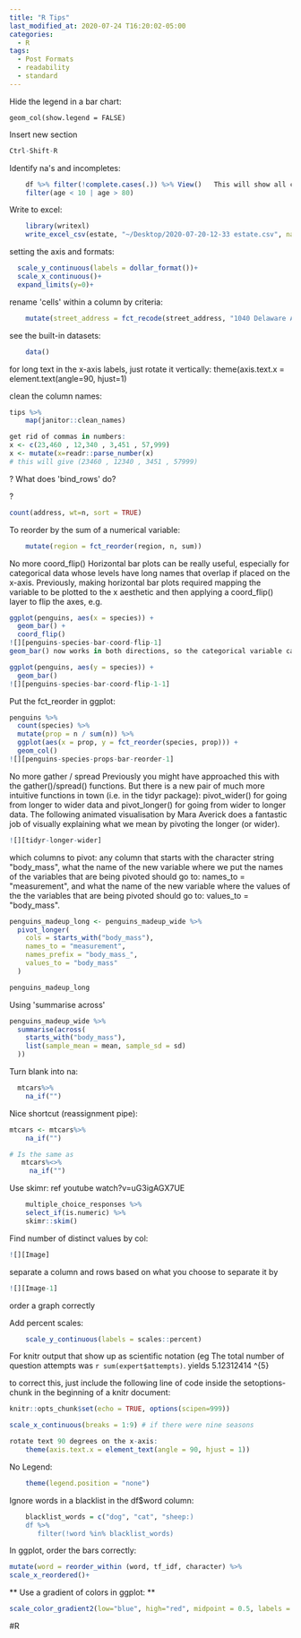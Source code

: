 ```yaml
---
title: "R Tips"
last_modified_at: 2020-07-24 T16:20:02-05:00
categories:
  - R
tags:
  - Post Formats
  - readability
  - standard
---
```


Hide the legend in a bar chart:

```{r}
geom_col(show.legend = FALSE)    

```

Insert new section  

```r 
Ctrl-Shift-R

``` 

Identify na's and incompletes:
```r
    df %>% filter(!complete.cases(.)) %>% View()   This will show all cases with na/empty values   
	filter(age < 10 | age > 80)

```

Write to excel:
```r
    library(writexl)
    write_excel_csv(estate, "~/Desktop/2020-07-20-12-33 estate.csv", na = 'NA', append = FALSE, delim = ',', quote_escape = 'double')  
```

setting the axis and formats:
```r
  scale_y_continuous(labels = dollar_format())+
  scale_x_continuous()+
  expand_limits(y=0)+
```

rename 'cells' within a column by criteria:
```r
    mutate(street_address = fct_recode(street_address, "1040 Delaware Avenue","1040 Delaware Ave"))
```

see the built-in datasets:
```r
    data()
```

for long text in the x-axis labels, just rotate it vertically:
    theme(axis.text.x = element.text(angle=90, hjust=1)


clean the column names:
```r
tips %>%
    map(janitor::clean_names)

get rid of commas in numbers:
x <- c(23,460 , 12,340 , 3,451 , 57,999)
x <- mutate(x=readr::parse_number(x)
# this will give (23460 , 12340 , 3451 , 57999)
```
?
What does 'bind_rows' do?

?
```r
count(address, wt=n, sort = TRUE)
```

To reorder by the sum of a numerical variable:
```r
    mutate(region = fct_reorder(region, n, sum))
```

No more coord_flip()
Horizontal bar plots can be really useful, especially for categorical data whose levels have long names that overlap if placed on the x-axis. Previously, making horizontal bar plots required mapping the variable to be plotted to the x aesthetic and then applying a coord_flip() layer to flip the axes, e.g.
```r
ggplot(penguins, aes(x = species)) +
  geom_bar() +
  coord_flip()
![][penguins-species-bar-coord-flip-1]
geom_bar() now works in both directions, so the categorical variable can be directly mapped to the y aesthetic to achieve the horizontal box plot.

ggplot(penguins, aes(y = species)) +
  geom_bar()
![][penguins-species-bar-coord-flip-1-1]
```

Put the fct_reorder in ggplot:
```r
penguins %>%
  count(species) %>%
  mutate(prop = n / sum(n)) %>%
  ggplot(aes(x = prop, y = fct_reorder(species, prop))) +
  geom_col()
![][penguins-species-props-bar-reorder-1]
```


No more gather / spread
Previously you might have approached this with the gather()/spread() functions. But there is a new pair of much more intuitive functions in town (i.e. in the tidyr package): pivot_wider() for going from longer to wider data and pivot_longer() for going from wider to longer data. The following animated visualisation by Mara Averick does a fantastic job of visually explaining what we mean by pivoting the longer (or wider).
```r
![][tidyr-longer-wider]
```
which columns to pivot: any column that starts with the character string "body_mass",
what the name of the new variable where we put the names of the variables that are being pivoted should go to: names_to = "measurement", and
what the name of the new variable where the values of the the variables that are being pivoted should go to: values_to = "body_mass".
```r
penguins_madeup_long <- penguins_madeup_wide %>%
  pivot_longer(
    cols = starts_with("body_mass"),
    names_to = "measurement",
    names_prefix = "body_mass_",
    values_to = "body_mass"
  )

penguins_madeup_long
```


Using 'summarise across'
```r
penguins_madeup_wide %>%
  summarise(across(
    starts_with("body_mass"),
    list(sample_mean = mean, sample_sd = sd)
  ))
```

Turn blank into na:
```r
  mtcars%>%
    na_if("")
```

Nice shortcut (reassignment pipe):
```r
mtcars <- mtcars%>%
    na_if("")

# Is the same as
   mtcars%<>%
     na_if("")
```
Use skimr: ref youtube watch?v=uG3igAGX7UE
```r
    multiple_choice_responses %>%
    select_if(is.numeric) %>%
    skimr::skim()
```
Find number of distinct values by col:
```r
![][Image]
```

separate a column and rows based on what you choose to separate it by
```r
![][Image-1]
```

order a graph correctly

Add percent scales:
```r
    scale_y_continuous(labels = scales::percent)
```
For knitr output that show up as scientific notation (eg The total number of question attempts was `r sum(expert$attempts)`. 
yields 5.12312414 ^{5}

to correct this, just include the following line of code inside the setoptions-chunk in the beginning of a knitr document:
```r
knitr::opts_chunk$set(echo = TRUE, options(scipen=999))
```
```r
scale_x_continuous(breaks = 1:9) # if there were nine seasons
```

```r
rotate text 90 degrees on the x-axis:
    theme(axis.text.x = element_text(angle = 90, hjust = 1))
```

No Legend:
```r
    theme(legend.position = "none")
```
Ignore words in a blacklist in the df$word column:
```r
    blacklist_words = c("dog", "cat", "sheep:)
    df %>%
       filter(!word %in% blacklist_words)
```

In ggplot, order the bars correctly:
```r
mutate(word = reorder_within (word, tf_idf, character) %>%
scale_x_reordered()+
```

** Use a gradient of colors in ggplot: **
```r
scale_color_gradient2(low="blue", high="red", midpoint = 0.5, labels = scales::percent_format())
```

#R


[penguins-species-bar-coord-flip-1]: penguins-species-bar-coord-flip-1.png

[penguins-species-bar-coord-flip-1-1]: penguins-species-bar-coord-flip-1.png

[penguins-species-props-bar-reorder-1]: penguins-species-props-bar-reorder-1.png

[tidyr-longer-wider]: tidyr-longer-wider.gif

[Image]: Image.jpeg

[Image-1]: Image.jpeg